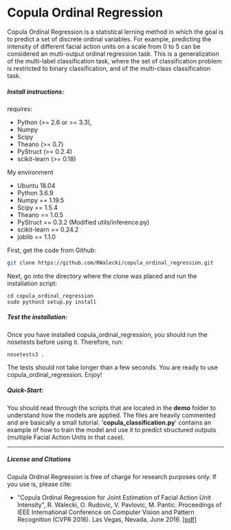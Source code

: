 # Copula Ordinal Regression
Copula Ordinal Regression is a statistical lerning method in which the goal is to predict a set of discrete ordinal variables. For example, predicting the intensity of different facial action units on a scale from 0 to 5 can be considered an mutli-output ordinal regression task.
This is a generalization of the multi-label classification task, where the set of classification problem is restricted to binary classification, and of the multi-class classification task.

##### Install instructions:
requires:
* Python (>= 2.6 or >= 3.3),
* Numpy
* Scipy
* Theano (>= 0.7)
* PyStruct (>= 0.2.4)
* scikit-learn (>= 0.18)

My environment
* Ubuntu 18.04
* Python 3.6.9
* Numpy == 1.19.5
* Scipy == 1.5.4
* Theano == 1.0.5
* PyStruct == 0.3.2 (Modified utils/inference.py)
* scikit-learn == 0.24.2
* joblib == 1.1.0

First, get the code from Github:
```sh
git clone https://github.com/RWalecki/copula_ordinal_regression.git
```

Next, go into the directory where the clone was placed and run the installation script:
```
cd copula_ordinal_regression
sudo python3 setup.py install
```

##### Test the installation:
Once you have installed copula_ordinal_regression, you should run the nosetests before using it.
Therefore, run:
```
nosetests3 .
```
The tests should not take longer than a few seconds. You are ready to use copula_ordinal_regression. Enjoy!

##### Quick-Start:
You should read through the scripts that are located in the __demo__ folder to understand how the models are applied. The files are heavily commented and are basically a small tutorial.
'__copula_classification.py__' contains an example of how to train the model and use it to predict structured outputs (multiple Facial Action Units in that case).
___
##### License and Citations
Copula Ordinal Regression is free of charge for research purposes only.
If you use is, please cite:
* "Copula Ordinal Regression for Joint Estimation of Facial Action Unit Intensity", R. Walecki, O. Rudovic, V. Pavlovic, M. Pantic. Proceedings of IEEE International Conference on Computer Vision and Pattern Recognition (CVPR 2016). Las Vegas, Nevada, June 2016.
[[pdf](http://ibug.doc.ic.ac.uk/media/uploads/documents/copula_ordinal_regression__cvpr2016_final.pdf "pdf")]
